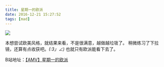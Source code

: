```yaml
---
title: 星期一的欧派
date: 2016-12-21 15:27:52
tags: [mad]
---
```

![](http://7xqwwf.com1.z0.glb.clouddn.com/bi_20161221101322.JPG)

本想尝试欧美风格，就结果来看，不是很满意，越做越垃圾了。
稍微练习了下拉镜，还算有点收获吧。_(:3」∠)_
也就只有欧派能看下去了。

B站地址：[【AMV】星期一的欧派](http://www.bilibili.com/video/av7624585/)

